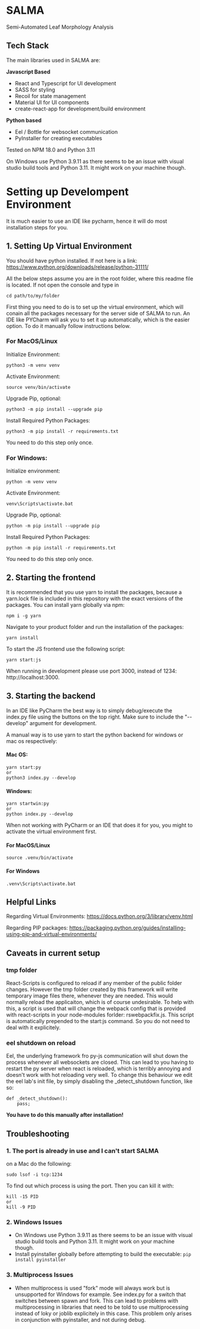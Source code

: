 # SALMA
Semi-Automated Leaf Morphology Analysis


## Tech Stack

The main libraries used in SALMA are:

__Javascript Based__

- React and Typescript for UI development
- SASS for styling
- Recoil for state management
- Material UI for UI components
- create-react-app for development/build environment

__Python based__
- Eel / Bottle for websocket communication
- PyInstaller for creating executables

Tested on NPM 18.0 and Python 3.11 

On Windows use Python 3.9.11 as there seems to be an issue with visual studio build tools and Python 3.11. It might work on your machine though.

# Setting up Develompent Environment

It is much easier to use an IDE like pycharm, hence it will do most installation steps for you.

## 1. Setting Up Virtual Environment
You should have python installed. If not here is a link: https://www.python.org/downloads/release/python-31111/

All the below steps assume you are in the root folder, where this readme file is located. If not open the console and type in
```
cd path/to/my/folder
```

First thing you need to do is to set up the virtual environment, which will conain
all the packages necessary for the server side of SALMA to run. An IDE like PYCharm will
ask you to set it up automatically, which is the easier option. To do it manually 
follow instructions below.

### For MacOS/Linux
Initialize Environment:
```
python3 -m venv venv
```
Activate Environment:
```
source venv/bin/activate
```
Upgrade Pip, optional:
```
python3 -m pip install --upgrade pip 
```
Install Required Python Packages: 
```
python3 -m pip install -r requirements.txt
```
You need to do this step only once. 

### For Windows:
Initialize environment:
```
python -m venv venv
```
Activate Environment:
```
venv\Scripts\activate.bat
```
Upgrade Pip, optional:
```
python -m pip install --upgrade pip 
```
Install Required Python Packages: 
```
python -m pip install -r requirements.txt
```
You need to do this step only once.

## 2. Starting the frontend

It is recommended that you use yarn to install the packages, because a yarn.lock file is 
included in this repository with the exact versions of the packages. You can install 
yarn globally via npm:
```
npm i -g yarn
```

Navigate to your product folder and run the installation of the packages:
```
yarn install
```
To start the JS frontend use the following script:
```
yarn start:js
```

When running in development please use port 3000, instead of 1234: http://localhost:3000. 

## 3. Starting the backend

In an IDE like PyCharm the best way is to simply debug/execute the index.py file using the buttons on the top right.
Make sure to include the "--develop" argument for development. 

A manual way is to use yarn to start the python backend for windows or mac os respectively:

#### Mac OS:
```
yarn start:py
or
python3 index.py --develop
```
#### Windows:
```
yarn startwin:py
or 
python index.py --develop
```


When not working with PyCharm or an IDE that does it for you, you might to activate the virtual environment first.

#### For MacOS/Linux
```
source .venv/bin/activate
```
#### For Windows
```
.venv\Scripts\activate.bat
```

## Helpful Links

Regarding Virtual Environments:
https://docs.python.org/3/library/venv.html

Regarding PIP packages:
https://packaging.python.org/guides/installing-using-pip-and-virtual-environments/

## Caveats in current setup

### tmp folder
React-Scripts is configured to reload if any member of the public folder changes. However the tmp folder created by 
this framework will write temporary image files there, whenever they are needed. This would normally
reload the applicaiton, which is of course undesirable. To help with this, a script is used that will 
change the webpack config that is provided with react-scripts in your node-modules forlder: rswebpackfix.js.
This script is automatically prepended to the start:js command. So you do not need to deal with it explicitely. 

### eel shutdown on reload
Eel, the underlying framework fro py-js communication will shut down the process whenever all websockets are closed.
This can lead to you having to restart the py server when react is reloaded, which is terribly annoying and doesn't work with
hot reloading very well. To change this behaviour we edit the eel lab's init file, by simply disabling the _detect_shutdown function, like so: 
```
def _detect_shutdown():
    pass;
```
__You have to do this manually after installation!__ 

## Troubleshooting

### 1. The port is already in use and I can't start SALMA

on a Mac do the following:
```
sudo lsof -i tcp:1234
```
To find out which process is using the port. Then you can kill it with:

```
kill -15 PID
or 
kill -9 PID
```

### 2. Windows Issues
- On Windows use Python 3.9.11 as there seems to be an issue with visual studio build tools and Python 3.11. It might work on your machine though.
- Install pyinstaller globally before attempting to build the executable: `pip install pyinstaller`

### 3. Multiprocess Issues
- When multiprocess is used "fork" mode will always work but is unsupported for Windows for example. See index.py for a switch that switches between spawn and fork.
This can lead to problems with multiprocessing in libraries that need to be told to use multiprocessing instead of loky or joblib explicitely in this case. This problem only arises in conjunction with pyinstaller, and not during debug. 